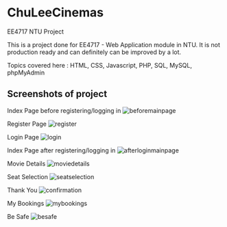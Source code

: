 # ChuLeeCinemas
EE4717 NTU Project

This is a project done for EE4717 - Web Application module in NTU. It is not production ready and can definitely can be improved by a lot.

Topics covered here : HTML, CSS, Javascript, PHP, SQL, MySQL, phpMyAdmin

## Screenshots of project

Index Page before registering/logging in
![beforemainpage](https://user-images.githubusercontent.com/89297179/143854868-3356a1a1-afaa-4541-ad17-8ff1afb4047a.png)

Register Page
![register](https://user-images.githubusercontent.com/89297179/143854988-30118820-43bc-4a55-be5d-28b92309fd12.PNG)

Login Page
![login](https://user-images.githubusercontent.com/89297179/143855032-dc22c08b-646d-4b4c-846f-71d0cce8bb09.png)

Index Page after registering/logging in
![afterloginmainpage](https://user-images.githubusercontent.com/89297179/143855073-cf3ecdba-3e68-4365-8e11-26489992fc61.png)

Movie Details
![moviedetails](https://user-images.githubusercontent.com/89297179/143855088-51984932-9fb7-40b5-a10a-43cca5509485.png)

Seat Selection
![seatselection](https://user-images.githubusercontent.com/89297179/143855111-5f8f9e85-c1c8-4eb9-af6d-67e3380122a9.png)

Thank You
![confirmation](https://user-images.githubusercontent.com/89297179/143855144-08888bd4-c4c4-460d-b46c-d8929d61b138.png)

My Bookings
![mybookings](https://user-images.githubusercontent.com/89297179/143855165-baca5084-aeb9-4ebc-a5ef-eefb4a18d20f.png)

Be Safe
![besafe](https://user-images.githubusercontent.com/89297179/143855191-767e3890-4018-4a11-9228-87c1f82e3eac.png)
